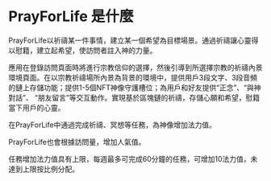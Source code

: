 # PrayForLife 是什麼

PrayForLife以祈禱某一件事情，建立某一個希望為目標場景。通過祈禱讓心靈得以慰籍，建立起希望，使訪問者註入神的力量。

應用在登錄訪問頁面時將進行宗教信仰的選擇，然後引導到所選擇宗教的祈禱內景環境頁面。在以宗教祈禱場所內景為背景的環境中，提供用戶3段文字、3段音頻的鏈上存儲功能；提供1-5個NFT神像守護槽位；為用戶和好友提供“正念”、“與神對話”、 “朋友留言”等交互動作。實現基於區塊鏈的祈禱，存儲心願和希望，慰籍當下用戶的心靈。

在PrayForLife中通過完成祈禱、冥想等任務，為神像增加法力值。

PrayForLife也會根據訪問量，增加人氣值。

任務增加法力值具有上限，每週最多可完成60分鐘的任務，可增加10法力值，未達到上限按比例分配。